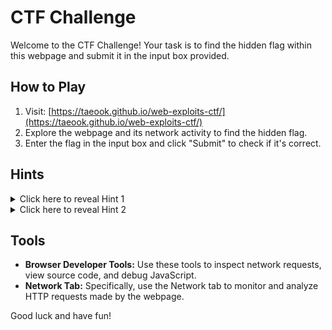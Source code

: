 # CTF Challenge

Welcome to the CTF Challenge! Your task is to find the hidden flag within this webpage and submit it in the input box provided.

## How to Play

1. Visit: [https://taeook.github.io/web-exploits-ctf/](https://taeook.github.io/web-exploits-ctf/)
2. Explore the webpage and its network activity to find the hidden flag.
3. Enter the flag in the input box and click "Submit" to check if it's correct.

## Hints

<details>
  <summary>Click here to reveal Hint 1</summary>
  Pay attention to the network requests made by the page. They might contain more than meets the eye.
</details>

<details>
  <summary>Click here to reveal Hint 2</summary>
  Use the Network tab in your browser's developer tools to inspect the requests and responses. Look for any JSON files being fetched.
</details>

## Tools

- **Browser Developer Tools:** Use these tools to inspect network requests, view source code, and debug JavaScript.
- **Network Tab:** Specifically, use the Network tab to monitor and analyze HTTP requests made by the webpage.

Good luck and have fun!
